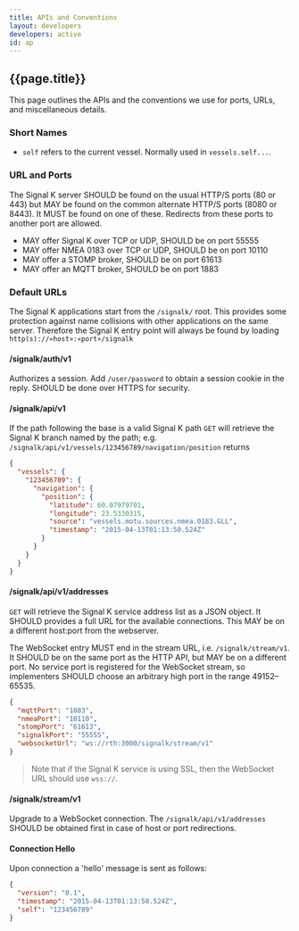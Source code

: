 ```yaml
---
title: APIs and Conventions
layout: developers
developers: active
id: ap
---
```


## {{page.title}}

This page outlines the APIs and the conventions we use for ports, URLs, and miscellaneous details.

### Short Names

- `self` refers to the current vessel. Normally used in `vessels.self...`.

### URL and Ports

The Signal K server SHOULD be found on the usual HTTP/S ports (80 or 443) but MAY be found on the common alternate
HTTP/S ports (8080 or 8443). It MUST be found on one of these. Redirects from these ports to another port are allowed.

- MAY offer Signal K over TCP or UDP, SHOULD be on port 55555
- MAY offer NMEA 0183 over TCP or UDP, SHOULD be on port 10110
- MAY offer a STOMP broker, SHOULD be on port 61613
- MAY offer an MQTT broker, SHOULD be on port 1883

### Default URLs

The Signal K applications start from the `/signalk/` root. This provides some protection against name collisions with
other applications on the same server. Therefore the Signal K entry point will always be found by loading
`http(s)://«host»:«port»/signalk`

#### /signalk/auth/v1

Authorizes a session. Add `/user/password` to obtain a session cookie in the reply. SHOULD be done over HTTPS for
security.

#### /signalk/api/v1

If the path following the base is a valid Signal K path `GET` will retrieve the Signal K branch named by the path; e.g.
`/signalk/api/v1/vessels/123456789/navigation/position` returns

```json
{
  "vessels": {
    "123456789": {
      "navigation": {
        "position": {
          "latitude": 60.07979701,
          "longitude": 23.5330315,
          "source": "vessels.motu.sources.nmea.0183.GLL",
          "timestamp": "2015-04-13T01:13:50.524Z"
        }
      }
    }
  }
}
```

#### /signalk/api/v1/addresses

`GET` will retrieve the Signal K service address list as a JSON object. It SHOULD provides a full URL for the available
connections. This MAY be on a different host:port from the webserver.

The WebSocket entry MUST end in the stream URL, i.e. `/signalk/stream/v1`. It SHOULD be on the same port as the HTTP
API, but MAY be on a different port. No service port is registered for the WebSocket stream, so implementers SHOULD
choose an arbitrary high port in the range 49152&ndash;65535.

```json
{
  "mqttPort": "1883",
  "nmeaPort": "10110",
  "stompPort": "61613",
  "signalkPort": "55555",
  "websocketUrl": "ws://rth:3000/signalk/stream/v1"
}
```
> Note that if the Signal K service is using SSL, then the WebSocket URL should use `wss://`.

#### /signalk/stream/v1

Upgrade to a WebSocket connection. The `/signalk/api/v1/addresses` SHOULD be obtained first in case of host or port
redirections.

#### Connection Hello

Upon connection a 'hello' message is sent as follows:

```json
{
  "version": "0.1",
  "timestamp": "2015-04-13T01:13:50.524Z",
  "self": "123456789"
}
```
